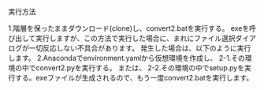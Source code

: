 実行方法

1.階層を保ったままダウンロード(clone)し、convert2.batを実行する。
exeを呼び出して実行しますが、この方法で実行した場合に、まれにファイル選択ダイアログが一切反応しない不具合があります。
発生した場合は、以下のように実行します。
2.Anacondaでenvironment.yamlから仮想環境を作成し、
  2-1.その環境の中でconvert2.pyを実行する。
  または、
  2-2.その環境の中でsetup.pyを実行する。exeファイルが生成されるので、もう一度convert2.batを実行します。
